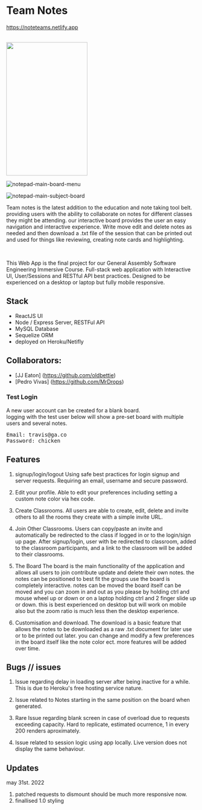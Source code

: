 # Team Notes

https://noteteams.netlify.app
<br/>
<br/>

<img src="https://user-images.githubusercontent.com/35677595/171305163-134969ca-8f65-4b11-9f7c-787552a6e780.png" width="215" height="353">

![notepad-main-board-menu](https://user-images.githubusercontent.com/35677595/171305182-19dcd379-67cd-46cb-9a15-d6d8e312e40a.png)

![notepad-main-subject-board](https://user-images.githubusercontent.com/35677595/171305193-23054ee1-6aca-4a0c-9287-1c7d5ccae895.png)


Team notes is the latest addition to the education and note taking tool belt. providing users with the ability to collaborate on notes for different classes they might be attending. our interactive board provides the user an easy navigation and interactive experience. Write move edit and delete notes as needed and then download a .txt file of the session that can be printed out and used for things like reviewing, creating note cards and highlighting.

<br/>

This Web App is the final project for our General Assembly Software Engineering Immersive Course.
Full-stack web application with Interactive UI, User/Sessions and RESTful API best practices. Designed to be experienced on a desktop or laptop but fully mobile responsive.

## Stack

- ReactJS                  UI
- Node / Express           Server, RESTFul API
- MySQL                    Database
- Sequelize                ORM
- deployed on              Heroku/Netifly

## Collaborators:

-   [JJ Eaton] (https://github.com/oldbettie)
-   [Pedro Vivas] (https://github.com/MrDrops)

### Test Login

A new user account can be created for a blank board. </br>
logging with the test user below will show a pre-set board with multiple users and several notes.

<pre>
Email: travis@ga.co
Password: chicken
</pre>


## Features

1. signup/login/logout
   Using safe best practices for login signup and server requests. Requiring an email, username and secure password.

2. Edit your profile.
   Able to edit your preferences including setting a custom note color via hex code.

3. Create Classrooms.
   All users are able to create, edit, delete and invite others to all the rooms they create with a simple invite URL.

4. Join Other Classrooms.
   Users can copy/paste an invite and automatically be redirected to the class if logged in or to the login/sign up page. After signup/login, user with be redirected to classroom, added to the classroom participants, and a link to the classroom will be added to their classrooms.

5. The Board
   The board is the main functionality of the application and allows all users to join contribute update and delete their own notes. the notes can be positioned to best fit the groups use the board is completely interactive. notes can be moved the board itself can be moved and you can zoom in and out as you please by holding ctrl and mouse wheel up or down or on a laptop holding ctrl and 2 finger slide up or down. this is best experienced on desktop but will work on mobile also but the zoom ratio is much less then the desktop experience.

6. Customisation and download.
   The download is a basic feature that allows the notes to be downloaded as a raw .txt document for later use or to be printed out later. you can change and modify a few preferences in the board itself like the note color ect. more features will be added over time.

## Bugs // issues

1. Issue regarding delay in loading server after being inactive for a while. This is due to Heroku's free hosting service nature.

2. Issue related to Notes starting in the same position on the board when generated.

3. Rare Issue regarding blank screen in case of overload due to requests exceeding capacity. Hard to replicate, estimated ocurrence, 1 in every 200 renders aproximately.

4. Issue related to session logic using app locally. Live version does not display the same behaviour.

## Updates

may 31st. 2022

1. patched requests to dismount should be much more responsive now.
2. finallised 1.0 styling
